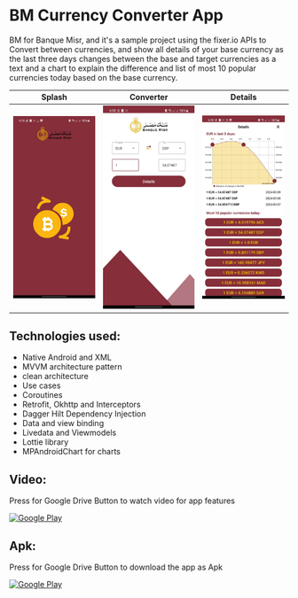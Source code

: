 # BM Currency Converter App

BM for Banque Misr, and it's a sample project using the fixer.io APIs to Convert between currencies, and show all details of your base currency as the last three days changes between the base and target currencies as a text and a chart to explain the difference and list of most 10 popular currencies today based on the base currency.

| Splash                                     | Converter                                  | Details                                    |
|--------------------------------------------|--------------------------------------------|--------------------------------------------|
| ![splash](/images/splash.jpg)              | ![Converter](/images/converter.jpg)        | ![Details](/images/details.jpg)            |


## Technologies used:

  - Native Android and XML
  - MVVM architecture pattern
  - clean architecture
  - Use cases
  - Coroutines
  - Retrofit, Okhttp and Interceptors
  - Dagger Hilt Dependency Injection
  - Data and view binding
  - Livedata and Viewmodels
  - Lottie library
  - MPAndroidChart for charts




## Video:
Press for Google Drive Button to watch video for app features
<p>
  <a href="https://drive.google.com/file/d/1LsCwDWXBT0BQxOccUK2yGPQp-hPnwBYz/view?usp=sharing" target="_blank"><img alt="Google Play" src="https://img.shields.io/badge/Google%20Drive-4285F4.svg?style=for-the-badge&logo=Google-Drive&logoColor=white" /></a> 
<p>

## Apk:
Press for Google Drive Button to download the app as Apk
<p>
  <a href="https://drive.google.com/file/d/1epGgPXOu2JI9UMW2inJLQ02PjWkZ_baB/view?usp=sharing" target="_blank"><img alt="Google Play" src="https://img.shields.io/badge/Google%20Drive-4285F4.svg?style=for-the-badge&logo=Google-Drive&logoColor=white" /></a> 
<p>

